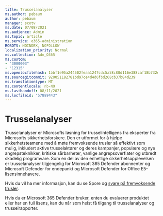```yaml
---
title: Trusselanalyser
ms.author: pebaum
author: pebaum
manager: scotv
ms.date: 07/08/2021
ms.audience: Admin
ms.topic: article
ms.service: o365-administration
ROBOTS: NOINDEX, NOFOLLOW
localization_priority: Normal
ms.collection: Adm_O365
ms.custom:
- "3000003"
- "12315"
ms.openlocfilehash: 1bbf1e95a244502feaa1247cdc5a58c80d116e388caf18b732d6ba0b85039418
ms.sourcegitcommit: 920051182781bd97ce4d4d6fbd268cb37b84d239
ms.translationtype: MT
ms.contentlocale: nb-NO
ms.lasthandoff: 08/11/2021
ms.locfileid: "57889443"
---
```

# <a name="about-threat-analytics"></a>Trusselanalyser

Trusselanalyser er Microsofts løsning for trusselintelligens fra eksperter fra Microsofts sikkerhetsforskere. Den er utformet for å hjelpe sikkerhetsteamene med å møte fremvoksende trusler så effektivt som mulig, inkludert aktive trusselaktører og deres kampanjer, populære og nye angrepsteknikker, kritiske sårbarheter, vanlige angrepsoverflater og utbredt skadelig programvare. Som en del av den enhetlige sikkerhetsopplevelsen er trusselanalyser tilgjengelig for Microsoft 365 Defender abonnenter og Microsoft Defender for endepunkt og Microsoft Defender for Office E5-lisensinnehavere. 

Hvis du vil ha mer informasjon, kan du se Spore og [svare på fremvoksende trusler](https://docs.microsoft.com/microsoft-365/security/defender/threat-analytics).

Hvis du er Microsoft 365 Defender bruker, enten du evaluerer produktet eller har en full lisens, kan du når som helst få tilgang til trusselanalyser og trusselrapporter. 
